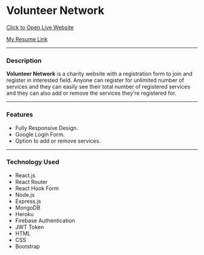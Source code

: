 # Volunteer Network
[Click to Open Live Website](https://volunteer-network-fire-auth.web.app/)

[My Resume Link](https://drive.google.com/file/d/1meWM7UoEJESJ6m8bS_CE1n9epGYOd_xd/view?usp=sharing)

___
### Description
<strong>Volunteer Network</strong> is a charity website with a registration form to join and register in interested field. Anyone can register for unlimited number of services and they can easily see their total number of registered services and they can also add or remove the services they're registered for.
___
### Features
- Fully Responsive Design.
- Google Login Form.
- Option to add or remove services.
___

### Technology Used
- React.js
- React Router
- React Hook Form
- Node.js
- Express.js
- MongoDB
- Heroku
- Firebase Authentication
- JWT Token
- HTML
- CSS
- Bootstrap
